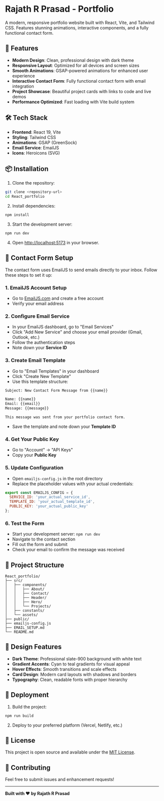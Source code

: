 # Rajath R Prasad - Portfolio

A modern, responsive portfolio website built with React, Vite, and Tailwind CSS. Features stunning animations, interactive components, and a fully functional contact form.

## 🚀 Features

- **Modern Design**: Clean, professional design with dark theme
- **Responsive Layout**: Optimized for all devices and screen sizes
- **Smooth Animations**: GSAP-powered animations for enhanced user experience
- **Interactive Contact Form**: Fully functional contact form with email integration
- **Project Showcase**: Beautiful project cards with links to code and live demos
- **Performance Optimized**: Fast loading with Vite build system

## 🛠️ Tech Stack

- **Frontend**: React 19, Vite
- **Styling**: Tailwind CSS
- **Animations**: GSAP (GreenSock)
- **Email Service**: EmailJS
- **Icons**: Heroicons (SVG)

## 📦 Installation

1. Clone the repository:
```bash
git clone <repository-url>
cd React_portfolio
```

2. Install dependencies:
```bash
npm install
```

3. Start the development server:
```bash
npm run dev
```

4. Open [http://localhost:5173](http://localhost:5173) in your browser.

## 📧 Contact Form Setup

The contact form uses EmailJS to send emails directly to your inbox. Follow these steps to set it up:

### 1. EmailJS Account Setup
- Go to [EmailJS.com](https://www.emailjs.com/) and create a free account
- Verify your email address

### 2. Configure Email Service
- In your EmailJS dashboard, go to "Email Services"
- Click "Add New Service" and choose your email provider (Gmail, Outlook, etc.)
- Follow the authentication steps
- Note down your **Service ID**

### 3. Create Email Template
- Go to "Email Templates" in your dashboard
- Click "Create New Template"
- Use this template structure:
```html
Subject: New Contact Form Message from {{name}}

Name: {{name}}
Email: {{email}}
Message: {{message}}

This message was sent from your portfolio contact form.
```
- Save the template and note down your **Template ID**

### 4. Get Your Public Key
- Go to "Account" → "API Keys"
- Copy your **Public Key**

### 5. Update Configuration
- Open `emailjs-config.js` in the root directory
- Replace the placeholder values with your actual credentials:
```javascript
export const EMAILJS_CONFIG = {
  SERVICE_ID: 'your_actual_service_id',
  TEMPLATE_ID: 'your_actual_template_id',
  PUBLIC_KEY: 'your_actual_public_key'
};
```

### 6. Test the Form
- Start your development server: `npm run dev`
- Navigate to the contact section
- Fill out the form and submit
- Check your email to confirm the message was received

## 📁 Project Structure

```
React_portfolio/
├── src/
│   ├── components/
│   │   ├── About/
│   │   ├── Contact/
│   │   ├── Header/
│   │   ├── Hero/
│   │   └── Projects/
│   ├── constants/
│   └── assets/
├── public/
├── emailjs-config.js
├── EMAIL_SETUP.md
└── README.md
```

## 🎨 Design Features

- **Dark Theme**: Professional slate-900 background with white text
- **Gradient Accents**: Cyan to teal gradients for visual appeal
- **Hover Effects**: Smooth transitions and scale effects
- **Card Design**: Modern card layouts with shadows and borders
- **Typography**: Clean, readable fonts with proper hierarchy

## 🚀 Deployment

1. Build the project:
```bash
npm run build
```

2. Deploy to your preferred platform (Vercel, Netlify, etc.)

## 📝 License

This project is open source and available under the [MIT License](LICENSE).

## 🤝 Contributing

Feel free to submit issues and enhancement requests!

---

**Built with ❤️ by Rajath R Prasad**
